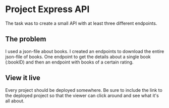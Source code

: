 # Project Express API

The task was to create a small API with at least three different endpoints.

## The problem

I used a json-file about books. I created an endpoints to download the entire json-file of books. One endpoint to get the details about a single book (:bookID) and then an endpoint with books of a certain rating. 

## View it live

Every project should be deployed somewhere. Be sure to include the link to the deployed project so that the viewer can click around and see what it's all about.
